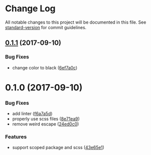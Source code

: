 # Change Log

All notable changes to this project will be documented in this file. See [standard-version](https://github.com/conventional-changelog/standard-version) for commit guidelines.

<a name="0.1.1"></a>
## [0.1.1](https://github.com/lernejaro/blackout/compare/v0.1.0...v0.1.1) (2017-09-10)


### Bug Fixes

* change color to black ([6ef7a0c](https://github.com/lernejaro/blackout/commit/6ef7a0c))



<a name="0.1.0"></a>
# 0.1.0 (2017-09-10)


### Bug Fixes

* add linter ([f6a7a5d](https://github.com/lernejaro/blackout/commit/f6a7a5d))
* properly use scss files ([8e71ea9](https://github.com/lernejaro/blackout/commit/8e71ea9))
* remove weird escape ([24ed0c0](https://github.com/lernejaro/blackout/commit/24ed0c0))


### Features

* support scoped package and scss ([43e65e1](https://github.com/lernejaro/blackout/commit/43e65e1))
